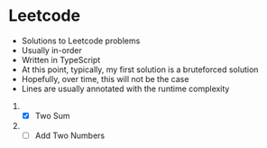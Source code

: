 # Leetcode

- Solutions to Leetcode problems
- Usually in-order
- Written in TypeScript
- At this point, typically, my first solution is a bruteforced solution
- Hopefully, over time, this will not be the case
- Lines are usually annotated with the runtime complexity


1. -[x] Two Sum
2. -[ ] Add Two Numbers
